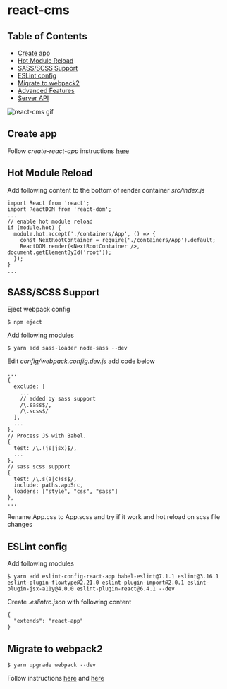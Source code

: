 # react-cms
## Table of Contents

- [Create app](#create-app)
- [Hot Module Reload](#hot-module-reload)
- [SASS/SCSS Support](#sass-support)
- [ESLint config](#eslint-config)
- [Migrate to webpack2](#migrate-to-webpack2)
- [Advanced Features](docs/README_ADVANCED.md)
- [Server API](docs/README_API_AUTH.md)


![react-cms gif](docs/assets/react-cms.gif)

## Create app

Follow *create-react-app* instructions [here](docs/CREATE_REACT_APP.md)

## Hot Module Reload
Add following content to the bottom of render container *src/index.js*
```
import React from 'react';
import ReactDOM from 'react-dom';
...
// enable hot module reload
if (module.hot) {
  module.hot.accept('./containers/App', () => {
    const NextRootContainer = require('./containers/App').default;
    ReactDOM.render(<NextRootContainer />, document.getElementById('root'));
  });
}
...
```
## SASS/SCSS Support
Eject webpack config
```
$ npm eject
```
Add following modules
```
$ yarn add sass-loader node-sass --dev
```
Edit *config/webpack.config.dev.js* add code below
```
...
{
  exclude: [
    ...
    // added by sass support
    /\.sass$/,
    /\.scss$/
  ],
  ...
},
// Process JS with Babel.
{
  test: /\.(js|jsx)$/,
  ...
},
// sass scss support
{
  test: /\.s(a|c)ss$/,
  include: paths.appSrc,
  loaders: ["style", "css", "sass"]
},
...
```
Rename App.css to App.scss and try if it work and hot reload on scss file changes
## ESLint config
Add following modules
```
$ yarn add eslint-config-react-app babel-eslint@7.1.1 eslint@3.16.1 eslint-plugin-flowtype@2.21.0 eslint-plugin-import@2.0.1 eslint-plugin-jsx-a11y@4.0.0 eslint-plugin-react@6.4.1 --dev
```
Create *.eslintrc.json* with following content
```
{
  "extends": "react-app"
}
```
## Migrate to webpack2
```
$ yarn upgrade webpack --dev
```
Follow instructions [here](http://javascriptplayground.com/blog/2016/10/moving-to-webpack-2/) and [here](https://webpack.js.org/guides/migrating/)



